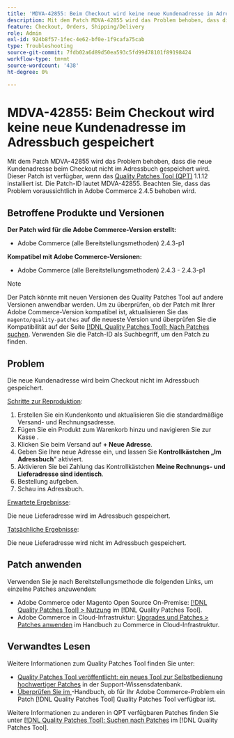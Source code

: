 ```yaml
---
title: 'MDVA-42855: Beim Checkout wird keine neue Kundenadresse im Adressbuch gespeichert '
description: Mit dem Patch MDVA-42855 wird das Problem behoben, dass die neue Kundenadresse beim Checkout nicht im Adressbuch gespeichert wird. Dieser Patch ist verfügbar, wenn das [Quality Patches Tool (QPT)](https://experienceleague.adobe.com/de/docs/commerce-operations/tools/quality-patches-tool/quality-patches-tool-to-self-serve-quality-patches) 1.1.12 installiert ist. Die Patch-ID lautet MDVA-42855. Beachten Sie, dass das Problem voraussichtlich in Adobe Commerce 2.4.5 behoben wird.
feature: Checkout, Orders, Shipping/Delivery
role: Admin
exl-id: 924b8f57-1fec-4e62-bf0e-1f9cafa75cab
type: Troubleshooting
source-git-commit: 7fdb02a6d89d50ea593c5fd99d78101f89198424
workflow-type: tm+mt
source-wordcount: '438'
ht-degree: 0%

---
```


# MDVA-42855: Beim Checkout wird keine neue Kundenadresse im Adressbuch gespeichert

Mit dem Patch MDVA-42855 wird das Problem behoben, dass die neue Kundenadresse beim Checkout nicht im Adressbuch gespeichert wird. Dieser Patch ist verfügbar, wenn das [Quality Patches Tool (QPT)](https://experienceleague.adobe.com/de/docs/commerce-operations/tools/quality-patches-tool/quality-patches-tool-to-self-serve-quality-patches) 1.1.12 installiert ist. Die Patch-ID lautet MDVA-42855. Beachten Sie, dass das Problem voraussichtlich in Adobe Commerce 2.4.5 behoben wird.

## Betroffene Produkte und Versionen

**Der Patch wird für die Adobe Commerce-Version erstellt:**

* Adobe Commerce (alle Bereitstellungsmethoden) 2.4.3-p1

**Kompatibel mit Adobe Commerce-Versionen:**

* Adobe Commerce (alle Bereitstellungsmethoden) 2.4.3 - 2.4.3-p1

>[!NOTE]
>
>Der Patch könnte mit neuen Versionen des Quality Patches Tool auf andere Versionen anwendbar werden. Um zu überprüfen, ob der Patch mit Ihrer Adobe Commerce-Version kompatibel ist, aktualisieren Sie das `magento/quality-patches` auf die neueste Version und überprüfen Sie die Kompatibilität auf der Seite [[!DNL Quality Patches Tool]: Nach Patches suchen](https://experienceleague.adobe.com/de/docs/commerce-operations/tools/quality-patches-tool/quality-patches-tool-to-self-serve-quality-patches). Verwenden Sie die Patch-ID als Suchbegriff, um den Patch zu finden.

## Problem

Die neue Kundenadresse wird beim Checkout nicht im Adressbuch gespeichert.

<u>Schritte zur Reproduktion</u>:

1. Erstellen Sie ein Kundenkonto und aktualisieren Sie die standardmäßige Versand- und Rechnungsadresse.
1. Fügen Sie ein Produkt zum Warenkorb hinzu und navigieren Sie zur Kasse .
1. Klicken Sie beim Versand auf **+ Neue Adresse**.
1. Geben Sie Ihre neue Adresse ein, und lassen Sie **Kontrollkästchen „Im Adressbuch**&quot; aktiviert.
1. Aktivieren Sie bei Zahlung das Kontrollkästchen **Meine Rechnungs- und Lieferadresse sind identisch**.
1. Bestellung aufgeben.
1. Schau ins Adressbuch.

<u>Erwartete Ergebnisse</u>:

Die neue Lieferadresse wird im Adressbuch gespeichert.

<u>Tatsächliche Ergebnisse</u>:

Die neue Lieferadresse wird nicht im Adressbuch gespeichert.

## Patch anwenden

Verwenden Sie je nach Bereitstellungsmethode die folgenden Links, um einzelne Patches anzuwenden:

* Adobe Commerce oder Magento Open Source On-Premise: [[!DNL Quality Patches Tool] > Nutzung](/help/tools/quality-patches-tool/usage.md) im [!DNL Quality Patches Tool].
* Adobe Commerce in Cloud-Infrastruktur: [Upgrades und Patches > Patches anwenden](https://experienceleague.adobe.com/docs/commerce-cloud-service/user-guide/develop/upgrade/apply-patches.html?lang=de) im Handbuch zu Commerce in Cloud-Infrastruktur.

## Verwandtes Lesen

Weitere Informationen zum Quality Patches Tool finden Sie unter:

* [Quality Patches Tool veröffentlicht: ein neues Tool zur Selbstbedienung hochwertiger Patches](https://experienceleague.adobe.com/de/docs/commerce-operations/tools/quality-patches-tool/quality-patches-tool-to-self-serve-quality-patches) in der Support-Wissensdatenbank.
* [Überprüfen Sie im &#x200B;](/help/tools/quality-patches-tool/patches-available-in-qpt/check-patch-for-magento-issue-with-magento-quality-patches.md)-Handbuch, ob für Ihr Adobe Commerce-Problem ein Patch [!DNL Quality Patches Tool] Quality Patches Tool verfügbar ist.

Weitere Informationen zu anderen in QPT verfügbaren Patches finden Sie unter [[!DNL Quality Patches Tool]: Suchen nach Patches](https://experienceleague.adobe.com/tools/commerce-quality-patches/index.html?lang=de) im [!DNL Quality Patches Tool].
